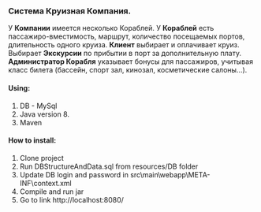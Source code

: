 ### Система Круизная Компания. 
У <b>Компании</b> имеется несколько Кораблей</b>. У <b>Кораблей</b> есть пассажиро-вместимость, маршрут, количество посещаемых портов, длительность одного круиза. <b>Клиент</b> выбирает и оплачивает круиз. Выбирает <b>Экскурсии</b> по прибытии в порт за дополнительную плату. <b>Администратор Корабля</b> указывает бонусы для пассажиров, учитывая класс билета (бассейн, спорт зал, кинозал,
косметические салоны...).


#### Using:
1. DB - MySql
2. Java version 8.
3. Maven

#### How to install:

1. Clone project
2. Run DBStructureAndData.sql from resources/DB folder
3. Update DB login and password in src\main\webapp\META-INF\context.xml
4. Compile and run jar 
5. Go to link http://localhost:8080/
